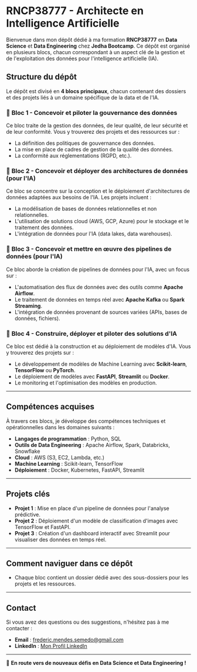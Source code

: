 # RNCP38777 - Architecte en Intelligence Artificielle

Bienvenue dans mon dépôt dédié à ma formation **RNCP38777** en **Data Science** et **Data Engineering** chez **Jedha Bootcamp**. Ce dépôt est organisé en plusieurs blocs, chacun correspondant à un aspect clé de la gestion et de l'exploitation des données pour l'intelligence artificielle (IA).

## Structure du dépôt

Le dépôt est divisé en **4 blocs principaux**, chacun contenant des dossiers et des projets liés à un domaine spécifique de la data et de l'IA.

### 📂 **Bloc 1 - Concevoir et piloter la gouvernance des données**
Ce bloc traite de la gestion des données, de leur qualité, de leur sécurité et de leur conformité. Vous y trouverez des projets et des ressources sur :
- La définition des politiques de gouvernance des données.
- La mise en place de cadres de gestion de la qualité des données.
- La conformité aux réglementations (RGPD, etc.).

### 📂 **Bloc 2 - Concevoir et déployer des architectures de données (pour l'IA)**
Ce bloc se concentre sur la conception et le déploiement d'architectures de données adaptées aux besoins de l'IA. Les projets incluent :
- La modélisation de bases de données relationnelles et non relationnelles.
- L'utilisation de solutions cloud (AWS, GCP, Azure) pour le stockage et le traitement des données.
- L'intégration de données pour l'IA (data lakes, data warehouses).

### 📂 **Bloc 3 - Concevoir et mettre en œuvre des pipelines de données (pour l'IA)**
Ce bloc aborde la création de pipelines de données pour l'IA, avec un focus sur :
- L'automatisation des flux de données avec des outils comme **Apache Airflow**.
- Le traitement de données en temps réel avec **Apache Kafka** ou **Spark Streaming**.
- L'intégration de données provenant de sources variées (APIs, bases de données, fichiers).

### 📂 **Bloc 4 - Construire, déployer et piloter des solutions d'IA**
Ce bloc est dédié à la construction et au déploiement de modèles d'IA. Vous y trouverez des projets sur :
- Le développement de modèles de Machine Learning avec **Scikit-learn**, **TensorFlow** ou **PyTorch**.
- Le déploiement de modèles avec **FastAPI**, **Streamlit** ou **Docker**.
- Le monitoring et l'optimisation des modèles en production.

---

## Compétences acquises

À travers ces blocs, je développe des compétences techniques et opérationnelles dans les domaines suivants :
- **Langages de programmation** : Python, SQL
- **Outils de Data Engineering** : Apache Airflow, Spark, Databricks, Snowflake
- **Cloud** : AWS (S3, EC2, Lambda, etc.)
- **Machine Learning** : Scikit-learn, TensorFlow
- **Déploiement** : Docker, Kubernetes, FastAPI, Streamlit

---

## Projets clés

- **Projet 1** : Mise en place d'un pipeline de données pour l'analyse prédictive.
- **Projet 2** : Déploiement d'un modèle de classification d'images avec TensorFlow et FastAPI.
- **Projet 3** : Création d'un dashboard interactif avec Streamlit pour visualiser des données en temps réel.

---

## Comment naviguer dans ce dépôt

- Chaque bloc contient un dossier dédié avec des sous-dossiers pour les projets et les ressources.

---

## Contact

Si vous avez des questions ou des suggestions, n'hésitez pas à me contacter :
- **Email** : frederic.mendes.semedo@gmail.com
- **LinkedIn** : [Mon Profil LinkedIn](https://www.linkedin.com/in/votre-profil-linkedin)

---

🚀 **En route vers de nouveaux défis en Data Science et Data Engineering !**
